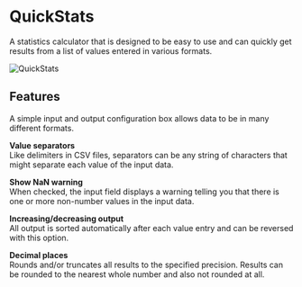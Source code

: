 # QuickStats
A statistics calculator that is designed to be easy to use and can quickly get results from a list of values entered in various formats.

![QuickStats](https://i.imgur.com/wIw8bTT.jpg?1)

## Features
A simple input and output configuration box allows data to be in many different formats.

**Value separators**  
Like delimiters in CSV files, separators can be any string of characters that might separate each value of the input data.

**Show NaN warning**  
When checked, the input field displays a warning telling you that there is one or more non-number values in the input data.

**Increasing/decreasing output**  
All output is sorted automatically after each value entry and can be reversed with this option.

**Decimal places**  
Rounds and/or truncates all results to the specified precision. Results can be rounded to the nearest whole number and also not rounded at all.